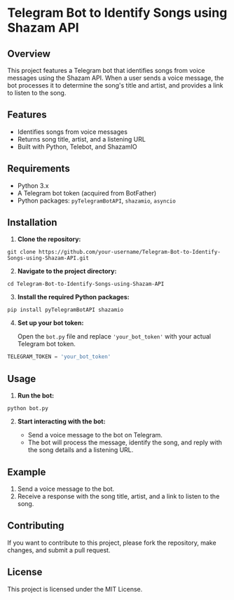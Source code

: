 # Telegram Bot to Identify Songs using Shazam API

## Overview

This project features a Telegram bot that identifies songs from voice messages using the Shazam API. When a user sends a voice message, the bot processes it to determine the song's title and artist, and provides a link to listen to the song.

## Features

- Identifies songs from voice messages
- Returns song title, artist, and a listening URL
- Built with Python, Telebot, and ShazamIO

## Requirements

- Python 3.x
- A Telegram bot token (acquired from BotFather)
- Python packages: `pyTelegramBotAPI`, `shazamio`, `asyncio`

## Installation

1. **Clone the repository:**
    
```shell
git clone https://github.com/your-username/Telegram-Bot-to-Identify-Songs-using-Shazam-API.git
```

    
2. **Navigate to the project directory:**
    
```shell
cd Telegram-Bot-to-Identify-Songs-using-Shazam-API
```
    
3. **Install the required Python packages:**
    
```shell
pip install pyTelegramBotAPI shazamio
```
    
4. **Set up your bot token:**
    
    Open the `bot.py` file and replace `'your_bot_token'` with your actual Telegram bot token.
    
```python
TELEGRAM_TOKEN = 'your_bot_token'
```
    

## Usage

1. **Run the bot:**
    
```shell
python bot.py
```
    
2. **Start interacting with the bot:**
    
    - Send a voice message to the bot on Telegram.
    - The bot will process the message, identify the song, and reply with the song details and a listening URL.

## Example

1. Send a voice message to the bot.
2. Receive a response with the song title, artist, and a link to listen to the song.

## Contributing

If you want to contribute to this project, please fork the repository, make changes, and submit a pull request.

## License

This project is licensed under the MIT License.

